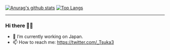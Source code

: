 [![Anurag's github stats](https://github-readme-stats.vercel.app/api?username=Ishizuka427&show_icons=true&title_color=228b22&icon_color=ff0000)](https://github.com/anuraghazra/github-readme-stats)
[![Top Langs](https://github-readme-stats.vercel.app/api/top-langs/?username=Ishizuka427&layout=compact&title_color=ff6e96)](https://github.com/anuraghazra/github-readme-stats)

---

### Hi there 👋🎄

<!--
**Ishizuka427/Ishizuka427** is a ✨ _special_ ✨ repository because its `README.md` (this file) appears on your GitHub profile.

Here are some ideas to get you started:
-->

- 🔭 I’m currently working on Japan.
- 📫 How to reach me: https://twitter.com/_Tsuka3

